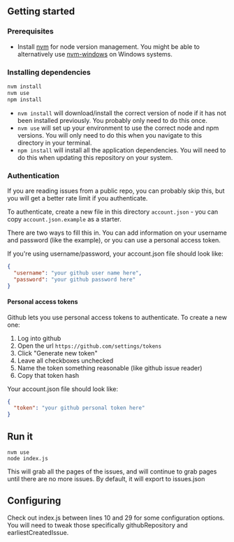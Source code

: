 ## Getting started

### Prerequisites

 - Install [nvm](https://github.com/creationix/nvm) for node version management. You might be able to alternatively use [nvm-windows](https://github.com/coreybutler/nvm-windows) on Windows systems.

### Installing dependencies

```bash
nvm install
nvm use
npm install
```

 - `nvm install` will download/install the correct version of node if it has not been installed previously. You probably only need to do this once.
 - `nvm use` will set up your environment to use the correct node and npm versions. You will only need to do this when you navigate to this directory in your terminal.
 - `npm install` will install all the application dependencies. You will need to do this when updating this repository on your system.


### Authentication

If you are reading issues from a public repo, you can probably skip this, but you will get a better rate limit if you authenticate.

To authenticate, create a new file in this directory `account.json` - you can copy `account.json.example` as a starter.

There are two ways to fill this in. You can add information on your username and password (like the example), or you can use a personal access token.

If you're using username/password, your account.json file should look like:

```json
{
  "username": "your github user name here",
  "password": "your github password here"
}
```

#### Personal access tokens

Github lets you use personal access tokens to authenticate. To create a new one:

 1. Log into github
 2. Open the url `https://github.com/settings/tokens`
 3. Click "Generate new token"
 4. Leave all checkboxes unchecked
 5. Name the token something reasonable (like github issue reader)
 6. Copy that token hash

Your account.json file should look like:

```json
{
  "token": "your github personal token here"
}
```

## Run it

```
nvm use
node index.js
```

This will grab all the pages of the issues, and will continue to grab pages until there are no more issues. By default, it will export to issues.json

## Configuring

Check out index.js between lines 10 and 29 for some configuration options. You will need to tweak those specifically githubRepository and earliestCreatedIssue.
